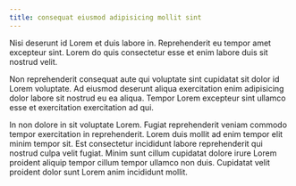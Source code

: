 ```yaml
---
title: consequat eiusmod adipisicing mollit sint
---
```


Nisi deserunt id Lorem et duis labore in. Reprehenderit eu tempor amet excepteur sint. Lorem do quis consectetur esse et enim labore duis sit nostrud velit.

Non reprehenderit consequat aute qui voluptate sint cupidatat sit dolor id Lorem voluptate. Ad eiusmod deserunt aliqua exercitation enim adipisicing dolor labore sit nostrud eu ea aliqua. Tempor Lorem excepteur sint ullamco esse et exercitation exercitation ad qui.

In non dolore in sit voluptate Lorem. Fugiat reprehenderit veniam commodo tempor exercitation in reprehenderit. Lorem duis mollit ad enim tempor elit minim tempor sit. Est consectetur incididunt labore reprehenderit qui nostrud culpa velit fugiat. Minim sunt cillum cupidatat dolore irure Lorem proident aliquip tempor cillum tempor ullamco non duis. Cupidatat velit proident dolor sunt Lorem anim incididunt mollit.